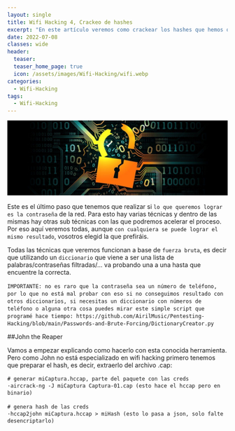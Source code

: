 ```yaml
---
layout: single
title: Wifi Hacking 4, Crackeo de hashes
excerpt: "En este artículo veremos como crackear los hashes que hemos obtenido para así lograr saber la contraseña."
date: 2022-07-08
classes: wide
header:
  teaser: 
  teaser_home_page: true
  icon: /assets/images/Wifi-Hacking/wifi.webp
categories:
  - Wifi-Hacking
tags:  
  - Wifi-Hacking
---
```


![](/assets/images/Wifi-Hacking/cracking.jpg)

Este es el último paso que tenemos que realizar si `lo que queremos lograr es la contraseña` de la red. Para esto hay varias técnicas y dentro de las mismas hay otras sub técnicas con las que podremos acelerar el proceso. Por eso aquí veremos todas, aunque `con cualquiera se puede lograr el mismo resultado`, vosotros elegid la que prefiráis.

Todas las técnicas que veremos funcionan a base de `fuerza bruta`, es decir que utilizando un `diccionario` que viene a ser una lista de palabras/contraseñas filtradas/... va probando una a una hasta que encuentre la correcta.

`IMPORTANTE: no es raro que la contraseña sea un número de teléfono, por lo que no está mal probar con eso si no conseguimos resultado con otros diccionarios, si necesitas un diccionario con números de teléfono o alguna otra cosa puedes mirar este simple script que programé hace tiempo: https://github.com/AirilMusic/Pentesting-Hacking/blob/main/Passwords-and-Brute-Forcing/DictionaryCreator.py`

##John the Reaper

Vamos a empezar explicando como hacerlo con esta conocida herramienta. Pero como John no está especializado en wifi hacking primero tenemos que preparar el hash, es decir, extraerlo del archivo .cap:

```
# generar miCaptura.hccap, parte del paquete con las creds
·aircrack-ng -J miCaptura Captura-01.cap (esto hace el hccap pero en binario)

# genera hash de las creds
·hccap2john miCaptura.hccap > miHash (esto lo pasa a json, solo falte desencriptarlo)
```
